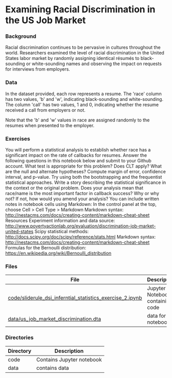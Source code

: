# Examining Racial Discrimination in the US Job Market

### Background
Racial discrimination continues to be pervasive in cultures throughout the world. Researchers examined the level of racial discrimination in the United States labor market by randomly assigning identical résumés to black-sounding or white-sounding names and observing the impact on requests for interviews from employers.

### Data
In the dataset provided, each row represents a resume. The 'race' column has two values, 'b' and 'w', indicating black-sounding and white-sounding. The column 'call' has two values, 1 and 0, indicating whether the resume received a call from employers or not.

Note that the 'b' and 'w' values in race are assigned randomly to the resumes when presented to the employer.
### Exercises
You will perform a statistical analysis to establish whether race has a significant impact on the rate of callbacks for resumes.
Answer the following questions in this notebook below and submit to your Github account.
What test is appropriate for this problem? Does CLT apply?
What are the null and alternate hypotheses?
Compute margin of error, confidence interval, and p-value. Try using both the bootstrapping and the frequentist statistical approaches.
Write a story describing the statistical significance in the context or the original problem.
Does your analysis mean that race/name is the most important factor in callback success? Why or why not? If not, how would you amend your analysis?
You can include written notes in notebook cells using Markdown:
In the control panel at the top, choose Cell > Cell Type > Markdown
Markdown syntax: http://nestacms.com/docs/creating-content/markdown-cheat-sheet
Resources
Experiment information and data source: http://www.povertyactionlab.org/evaluation/discrimination-job-market-united-states
Scipy statistical methods: http://docs.scipy.org/doc/scipy/reference/stats.html
Markdown syntax: http://nestacms.com/docs/creating-content/markdown-cheat-sheet
Formulas for the Bernoulli distribution: https://en.wikipedia.org/wiki/Bernoulli_distribution


### Files

File|Description
---------|-------------------------------------------------------------------------------------------------------------------
[code/sliderule_dsi_inferntial_statistics_exercise_2.ipynb](https://github.com/krajeshj/EDA_racial_discrimination/blob/master/code/sliderule_dsi_inferential_statistics_exercise_2.ipynb)|  Jupyter Notebook containing code
[data/us_job_market_discrimination.dta](https://github.com/krajeshj/EDA_racial_discrimination/tree/master/data)| data for the notebook
 
### Directories

Directory|Description
---------|---------------------------------------------------------------------------------------------------
code | Contains Jupyter notebook 
data| contains data
 
